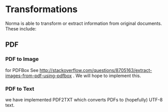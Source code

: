 # Transformations

Norma is able to transform or extract information from original documents. These include:

## PDF

### PDF to Image
for PDFBox See http://stackoverflow.com/questions/8705163/extract-images-from-pdf-using-pdfbox . We will hope to implement this.

### PDF to Text
we have implemented PDF2TXT which converts PDFs to (hopefully) UTF-8 text.